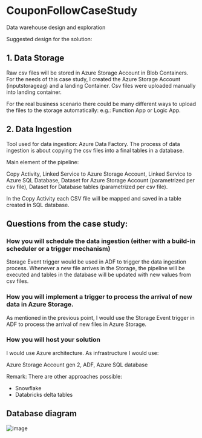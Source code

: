 # CouponFollowCaseStudy
Data warehouse design and exploration

Suggested design for the solution: 

## 1. Data Storage 

Raw csv files will be stored in Azure Storage Account in Blob Containers. 
For the needs of this case study, I created the Azure Storage Account (inputstorageag) and a landing Container.
Csv files were uploaded manually into landing container. 

For the real business scenario there could be many different ways to upload the files to the storage automatically: e.g.: Function App or Logic App.


## 2. Data Ingestion  

Tool used for data ingestion: Azure Data Factory. 
The process of data ingestion is about copying the csv files into a final tables in a database. 

Main element of the pipeline:

Copy Activity, 
Linked Service to Azure Storage Account, 
Linked Service to Azure SQL Database, 
Dataset for Azure Storage Account (parametrized per csv file), 
Dataset for Database tables (parametrized per csv file).  

In the Copy Activity each CSV file will be mapped and saved in a table created in SQL database.  


## Questions from the case study:  

### How you will schedule the data ingestion (either with a build-in scheduler or a trigger mechanism) 

Storage Event trigger would be used in ADF to trigger the data ingestion process. Whenever a new file arrives in the Storage, the pipeline will be executed and tables in the database will be updated with new values from csv files.  

### How you will implement a trigger to process the arrival of new data in Azure Storage. 

As mentioned in the previous point, I would use the Storage Event trigger in ADF to process the arrival of new files in Azure Storage.  

### How you will host your solution 

I would use Azure architecture. As infrastructure I would use:  

Azure Storage Account gen 2, ADF, Azure SQL database

Remark: 
There are other approaches possible: 
- Snowflake
- Databricks delta tables

## Database diagram
![image](https://github.com/OlaGigon/CouponFollowCaseStudy/assets/44475277/93862292-ce7a-465c-b438-59631d554c32)

